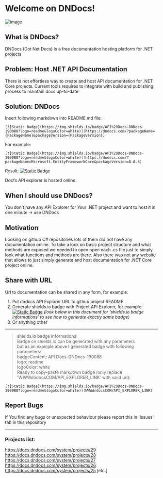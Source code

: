 # Welcome on DNDocs!
![image](https://github.com/NeuroXiq/DNDocs/assets/19374897/4a4f0d7b-4903-4b92-b82b-db6073d9ece4)

## What is DNDocs?
DNDocs (Dot Net Docs) is a free documentation hosting platform for .NET projects

## Problem: Host .NET API Documentation 
There is not effortless way to create and host API documentation for .NET Core projects.
Current tools requires to integrate with build and publishing process to maintain docs up-to-date

## Solution: DNDocs
Insert following markdown into README.md file: 

`[![Static Badge](https://img.shields.io/badge/API%20Docs-DNDocs-190088?logo=readme&logoColor=white)](https://dndocs.com/?packageName={PackageName}&packageVersion={PackageVersion})`

For example: 

`[![Static Badge](https://img.shields.io/badge/API%20Docs-DNDocs-190088?logo=readme&logoColor=white)](https://dndocs.com/?packageName=Microsoft.EntityFrameworkCore&packageVersion=8.0.3)` 

Result: [![Static Badge](https://img.shields.io/badge/API%20Docs-DNDocs-190088?logo=readme&logoColor=white)]( https://docs.dndocs.com/n/Microsoft.EntityFrameworkCore/8.0.3/api/index.html)

Docfx API explorer is hosted online.

## When I should use DNDocs?
You don't have any API Explorer for Your .NET project and want to host it in one minute -> use DNDocs

## Motivation
Looking on github C# repositories lots of them did  not have any documentation online. To take a look on basic project structure
and what methods are exposed we needed to open open each .cs file just to simply look what functions and methods are there.
Also there was not any website that allows to just simply generate and host documentation for .NET Core project online.

## Share with URL
Url to documentation can be shared in any form, for example:
1. Put dndocs API Explorer URL to github project README 
2. Generate shields.io badge with Project API Explorer, for example: [![Static Badge](https://img.shields.io/badge/API%20Docs-DNDocs-190088?logo=readme&logoColor=white)]( https://docs.dndocs.com/n/Microsoft.EntityFrameworkCore/8.0.3/api/index.html) _(look below in this document for 'shields.io badge informations' to see how to generate exactly same badge)_
3. Or anything other
---
> shields.io badge informations:\
> Badge on shields.io can be generated with any parameters\
> but as an example above I generated badge with following parameters:\
> badgeContent: API Docs-DNDocs-190088\
> logo: readme\
> logoColor: white\
> Ready to copy-paste markdown badge (only replace 'WWWdndocsCOM/API_EXPLORER_LINK' with valid url):

```
[![Static Badge](https://img.shields.io/badge/API%20Docs-DNDocs-190088?logo=readme&logoColor=white)](WWWdndocsCOM/API_EXPLORER_LINK)
```

## Report Bugs
If You find any bugs or unexpected behaviour please report this in 'issues' tab in this repository

---
### Projects list:
https://docs.dndocs.com/system/projects/29
https://docs.dndocs.com/system/projects/28
https://docs.dndocs.com/system/projects/27
https://docs.dndocs.com/system/projects/26
https://docs.dndocs.com/system/projects/25
[etc.]
